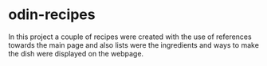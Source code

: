 # odin-recipes
In this project a couple of recipes were created with the use of references towards the main page and also lists were the ingredients and ways to make the dish were displayed on the webpage.

